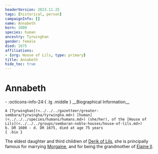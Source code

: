 ```yaml
---
headerVersion: 2023.11.25
tags: [historical, person]
campaignInfo: []
name: Annabeth
born: 1600
species: human
ancestry: Tyrwinghan
gender: female
died: 1675
affiliations:
- {org: House of Lils, type: primary}
title: Annabeth
hide_toc: true
---
```

# Annabeth
<div class="grid cards ext-narrow-margin ext-one-column" markdown>
- :octicons-info-24:{ .lg .middle } __Biographical Information__

    A [Tyrwinghan](<../../../gazetteer/greater-sembara/tyrwingha/tyrwingha.md>) [human](<../../../species/humans/humans.md>) (she/her), of the [House of Lils](<../../../groups/sembaran-noble-houses/house-of-lils.md>)  
    b. DR 1600 - d. DR 1675, died at age 75 years  
    { .bio }

</div>


The eldest daughter and third children of [Derik of Lils](<./derik-of-lils.md>), she is principally famous for marrying [Morgaine](<./morgaine.md>), and for being the grandmother of [Elaine II](<./elaine-ii.md>). 


